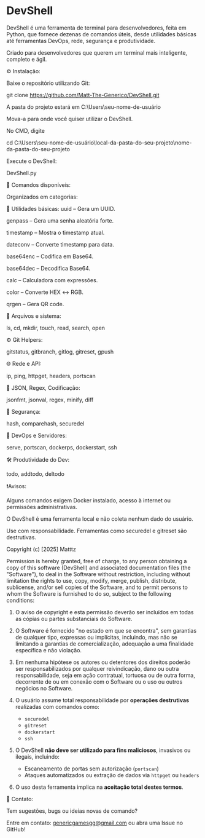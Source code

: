 # DevShell

DevShell é uma ferramenta de terminal para desenvolvedores, feita em Python, que fornece dezenas de comandos úteis, desde utilidades básicas até ferramentas DevOps, rede, segurança e produtividade.

Criado para desenvolvedores que querem um terminal mais inteligente, completo e ágil.

⚙️ Instalação:

Baixe o repositório utilizando Git:

git clone https://github.com/Matt-The-Generico/DevShell.git

A pasta do projeto estará em C:\Users\seu-nome-de-usuário

Mova-a para onde você quiser utilizar o DevShell.

No CMD, digite

cd C:\Users\seu-nome-de-usuário\local-da-pasta-do-seu-projeto\nome-da-pasta-do-seu-projeto

Execute o DevShell:

DevShell.py

🧠 Comandos disponíveis:

Organizados em categorias:

🔹 Utilidades básicas:
uuid – Gera um UUID.

genpass – Gera uma senha aleatória forte.

timestamp – Mostra o timestamp atual.

dateconv <ts> – Converte timestamp para data.

base64enc <txt> – Codifica em Base64.

base64dec <txt> – Decodifica Base64.

calc – Calculadora com expressões.

color <hex> – Converte HEX ↔ RGB.

qrgen <txt> – Gera QR code.

🧩 Arquivos e sistema:

ls, cd, mkdir, touch, read, search, open

⚙️ Git Helpers:

gitstatus, gitbranch, gitlog, gitreset, gpush

🌐 Rede e API:

ip, ping, httpget, headers, portscan

🧪 JSON, Regex, Codificação:

jsonfmt, jsonval, regex, minify, diff

🔐 Segurança:

hash, comparehash, securedel

🚀 DevOps e Servidores:

serve, portscan, dockerps, dockerstart, ssh

🛠️ Produtividade do Dev:

todo, addtodo, deltodo

❗Avisos:

Alguns comandos exigem Docker instalado, acesso à internet ou permissões administrativas.

O DevShell é uma ferramenta local e não coleta nenhum dado do usuário.

Use com responsabilidade. Ferramentas como securedel e gitreset são destrutivas.

Copyright (c) [2025] Matttz

Permission is hereby granted, free of charge, to any person obtaining a copy
of this software (DevShell) and associated documentation files (the "Software"),
to deal in the Software without restriction, including without limitation the rights
to use, copy, modify, merge, publish, distribute, sublicense, and/or sell copies
of the Software, and to permit persons to whom the Software is furnished to do so,
subject to the following conditions:

1. O aviso de copyright e esta permissão deverão ser incluídos em todas as cópias
ou partes substanciais do Software.

2. O Software é fornecido "no estado em que se encontra", sem garantias de qualquer tipo,
expressas ou implícitas, incluindo, mas não se limitando a garantias de comercialização,
adequação a uma finalidade específica e não violação.

3. Em nenhuma hipótese os autores ou detentores dos direitos poderão ser responsabilizados
por qualquer reivindicação, dano ou outra responsabilidade, seja em ação contratual,
tortuosa ou de outra forma, decorrente de ou em conexão com o Software ou o uso
ou outros negócios no Software.

4. O usuário assume total responsabilidade por **operações destrutivas** realizadas com comandos como:
   - `securedel`
   - `gitreset`
   - `dockerstart`
   - `ssh`

5. O DevShell **não deve ser utilizado para fins maliciosos**, invasivos ou ilegais, incluindo:
   - Escaneamento de portas sem autorização (`portscan`)
   - Ataques automatizados ou extração de dados via `httpget` ou `headers`

6. O uso desta ferramenta implica na **aceitação total destes termos**.


📧 Contato:

Tem sugestões, bugs ou ideias novas de comando?

Entre em contato: genericgamesgg@gmail.com ou abra uma Issue no GitHub!
